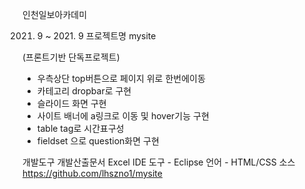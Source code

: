 인천일보아카데미

2021. 9 ~ 2021. 9
프로젝트명 mysite

(프론트기반 단독프로젝트)
- 우측상단 top버튼으로 페이지 위로 한번에이동
- 카테고리 dropbar로 구현
- 슬라이드 화면 구현
- 사이트 배너에 a링크로 이동 및 hover기능 구현
- table tag로 시간표구성
- fieldset 으로 question화면 구현

개발도구
개발산출문서 Excel
IDE 도구 - Eclipse
언어 - HTML/CSS
소스 https://github.com/lhszno1/mysite
